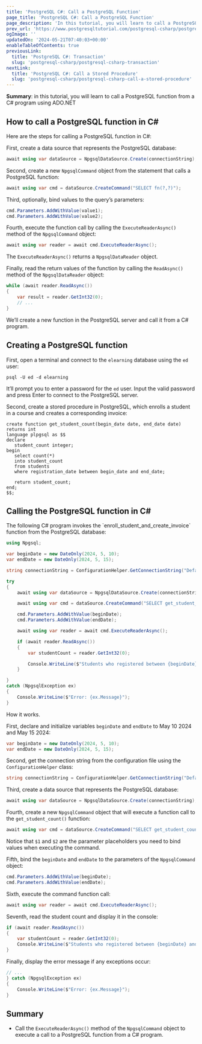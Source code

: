 ```yaml
---
title: 'PostgreSQL C#: Call a PostgreSQL Function'
page_title: 'PostgreSQL C#: Call a PostgreSQL Function'
page_description: 'In this tutorial, you will learn to call a PostgreSQL function with parameters from a C# program using ADO.NET'
prev_url: 'https://www.postgresqltutorial.com/postgresql-csharp/postgresql-csharp-call-postgresql-function/'
ogImage: ''
updatedOn: '2024-05-21T07:40:03+00:00'
enableTableOfContents: true
previousLink:
  title: 'PostgreSQL C#: Transaction'
  slug: 'postgresql-csharp/postgresql-csharp-transaction'
nextLink:
  title: 'PostgreSQL C#: Call a Stored Procedure'
  slug: 'postgresql-csharp/postgresql-csharp-call-a-stored-procedure'
---
```


**Summary**: in this tutorial, you will learn to call a PostgreSQL function from a C\# program using ADO.NET

## How to call a PostgreSQL function in C\#

Here are the steps for calling a PostgreSQL function in C\#:

First, create a data source that represents the PostgreSQL database:

```cs
await using var dataSource = NpgsqlDataSource.Create(connectionString);
```

Second, create a new `NpgsqlCommand` object from the statement that calls a PostgreSQL function:

```cs
await using var cmd = dataSource.CreateCommand("SELECT fn(?,?)");
```

Third, optionally, bind values to the query’s parameters:

```cs
cmd.Parameters.AddWithValue(value1);
cmd.Parameters.AddWithValue(value2);
```

Fourth, execute the function call by calling the `ExecuteReaderAsync()` method of the `NpgsqlCommand` object:

```cs
await using var reader = await cmd.ExecuteReaderAsync();
```

The `ExecuteReaderAsync()` returns a `NpgsqlDataReader` object.

Finally, read the return values of the function by calling the `ReadAsync()` method of the `NpgsqlDataReader` object:

```cs
while (await reader.ReadAsync())
{
    var result = reader.GetInt32(0);
    // ...
}
```

We’ll create a new function in the PostgreSQL server and call it from a C\# program.

## Creating a PostgreSQL function

First, open a terminal and connect to the `elearning` database using the `ed` user:

```plaintext
psql -U ed -d elearning
```

It’ll prompt you to enter a password for the `ed` user. Input the valid password and press Enter to connect to the PostgreSQL server.

Second, create a stored procedure in PostgreSQL, which enrolls a student in a course and creates a corresponding invoice:

```pgsql
create function get_student_count(begin_date date, end_date date)
returns int
language plpgsql as $$
declare
   student_count integer;
begin
   select count(*)
   into student_count
   from students
   where registration_date between begin_date and end_date;

   return student_count;
end;
$$;
```

## Calling the PostgreSQL function in C\#

The following C\# program invokes the \`enroll_student_and_create_invoice\` function from the PostgreSQL database:

```cs
using Npgsql;

var beginDate = new DateOnly(2024, 5, 10);
var endDate = new DateOnly(2024, 5, 15);

string connectionString = ConfigurationHelper.GetConnectionString("DefaultConnection");

try
{
    await using var dataSource = NpgsqlDataSource.Create(connectionString);

    await using var cmd = dataSource.CreateCommand("SELECT get_student_count($1,$2)");

    cmd.Parameters.AddWithValue(beginDate);
    cmd.Parameters.AddWithValue(endDate);

    await using var reader = await cmd.ExecuteReaderAsync();

    if (await reader.ReadAsync())
    {
        var studentCount = reader.GetInt32(0);

        Console.WriteLine($"Students who registered between {beginDate} and {endDate}: {studentCount} ");
    }

}
catch (NpgsqlException ex)
{
    Console.WriteLine($"Error: {ex.Message}");
}
```

How it works.

First, declare and initialize variables `beginDate` and `endDate` to May 10 2024 and May 15 2024:

```cs
var beginDate = new DateOnly(2024, 5, 10);
var endDate = new DateOnly(2024, 5, 15);
```

Second, get the connection string from the configuration file using the `ConfigurationHelper` class:

```cs
string connectionString = ConfigurationHelper.GetConnectionString("DefaultConnection");
```

Third, create a data source that represents the PostgreSQL database:

```cs
await using var dataSource = NpgsqlDataSource.Create(connectionString);
```

Fourth, create a new `NpgsqlCommand` object that will execute a function call to the `get_student_count()` function:

```cs
await using var cmd = dataSource.CreateCommand("SELECT get_student_count($1,$2)");
```

Notice that `$1` and `$2` are the parameter placeholders you need to bind values when executing the command.

Fifth, bind the `beginDate` and `endDate` to the parameters of the `NpgsqlCommand` object:

```cs
cmd.Parameters.AddWithValue(beginDate);
cmd.Parameters.AddWithValue(endDate);
```

Sixth, execute the command function call:

```cs
await using var reader = await cmd.ExecuteReaderAsync();
```

Seventh, read the student count and display it in the console:

```cs
if (await reader.ReadAsync())
{
    var studentCount = reader.GetInt32(0);
    Console.WriteLine($"Students who registered between {beginDate} and {endDate}: {studentCount} ");
}
```

Finally, display the error message if any exceptions occur:

```cs
// ...
} catch (NpgsqlException ex)
{
    Console.WriteLine($"Error: {ex.Message}");
}
```

## Summary

- Call the `ExecuteReaderAsync()` method of the `NpgsqlCommand` object to execute a call to a PostgreSQL function from a C\# program.
